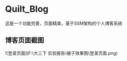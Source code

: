 # Quilt_Blog
这是一个功能完善，页面精美，基于SSM架构的个人博客系统

## 博客页面截图

![登录页面](F:\大三下 实验报告\被子效果图\登录页面.png)
![]()
![]()
![]()
![]()
![]()
![]()

 
